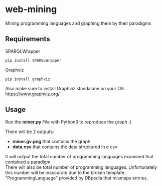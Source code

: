 # web-mining
Mining programming languages and graphing them by their paradigms

## Requirements
SPARQLWrapper
```
pip install SPARQLWrapper
```
Graphviz
```
pip install graphviz
```
Also make sure to install Graphviz standalone on your OS.  
https://www.graphviz.org/

## Usage
Run the **miner.py** File with Python3 to reproduce the graph :)

There will be 2 outputs: 
- **miner.gv.png** that contains the graph
- **data.csv** that contains the data structured in a csv

It will output the total number of programming languages examined that contained a paradigm.  
There will also be total number of programming languages. Unfortunately this number will be inaccurate due to the broken template "ProgrammingLanguage" provided by DBpedia that mismaps entries.
